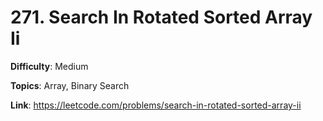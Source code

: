 # 271. Search In Rotated Sorted Array Ii

**Difficulty**: Medium

**Topics**: Array, Binary Search

**Link**: https://leetcode.com/problems/search-in-rotated-sorted-array-ii
